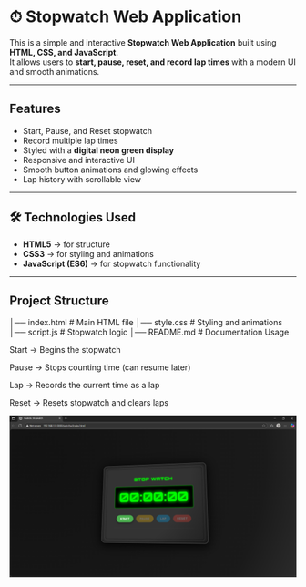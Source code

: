 # ⏱ Stopwatch Web Application

This is a simple and interactive **Stopwatch Web Application** built using **HTML, CSS, and JavaScript**.  
It allows users to **start, pause, reset, and record lap times** with a modern UI and smooth animations.

---

##  Features
- Start, Pause, and Reset stopwatch
- Record multiple lap times
- Styled with a **digital neon green display**
- Responsive and interactive UI
- Smooth button animations and glowing effects
- Lap history with scrollable view

---

## 🛠 Technologies Used
- **HTML5** → for structure  
- **CSS3** → for styling and animations  
- **JavaScript (ES6)** → for stopwatch functionality  

---

##  Project Structure
│── index.html # Main HTML file
│── style.css # Styling and animations
│── script.js # Stopwatch logic
│── README.md # Documentation
 Usage

Start → Begins the stopwatch

Pause → Stops counting time (can resume later)

Lap → Records the current time as a lap

Reset → Resets stopwatch and clears laps

![image alt](https://github.com/Rohitdeshmukh3/Prodigy-Infotech/blob/d3ab7c4b120877a4e6ed527c82596de522161bc2/prodigy_wd_02/Screenshot%20(13).png)



